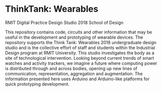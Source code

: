 # ThinkTank: Wearables
RMIT Digital Practice Design Studio 2018
School of Design

This repository contains code, circuits and other information that may be useful in the development and prototyping of wearable devices.
The repository supports the Think Tank: Wearables 2018 undergraduate design studio and is the collective effort of staff and students within the Industrial Design program at RMIT University. This studio investigates the body as a site of technological intervention. Looking beyond current trends of smart watches and activity trackers, we imagine a future where computing power is distributed through and across bodies, opening up new lines of communication, representation, aggregation and augmentation.
The information presented here uses Arduino and Arduino-like platforms for quick prototyping development.
